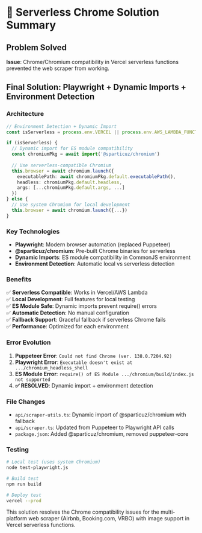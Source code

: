 # 🎯 Serverless Chrome Solution Summary

## Problem Solved
**Issue**: Chrome/Chromium compatibility in Vercel serverless functions prevented the web scraper from working.

## Final Solution: Playwright + Dynamic Imports + Environment Detection

### Architecture
```typescript
// Environment Detection + Dynamic Import
const isServerless = process.env.VERCEL || process.env.AWS_LAMBDA_FUNCTION_NAME

if (isServerless) {
  // Dynamic import for ES module compatibility
  const chromiumPkg = await import('@sparticuz/chromium')
  
  // Use serverless-compatible Chromium
  this.browser = await chromium.launch({
    executablePath: await chromiumPkg.default.executablePath(),
    headless: chromiumPkg.default.headless,
    args: [...chromiumPkg.default.args, ...]
  })
} else {
  // Use system Chromium for local development
  this.browser = await chromium.launch({...})
}
```

### Key Technologies
- **Playwright**: Modern browser automation (replaced Puppeteer)
- **@sparticuz/chromium**: Pre-built Chrome binaries for serverless
- **Dynamic Imports**: ES module compatibility in CommonJS environment
- **Environment Detection**: Automatic local vs serverless detection

### Benefits
✅ **Serverless Compatible**: Works in Vercel/AWS Lambda  
✅ **Local Development**: Full features for local testing  
✅ **ES Module Safe**: Dynamic imports prevent require() errors  
✅ **Automatic Detection**: No manual configuration  
✅ **Fallback Support**: Graceful fallback if serverless Chrome fails  
✅ **Performance**: Optimized for each environment  

### Error Evolution
1. **Puppeteer Error**: `Could not find Chrome (ver. 138.0.7204.92)`
2. **Playwright Error**: `Executable doesn't exist at .../chromium_headless_shell`
3. **ES Module Error**: `require() of ES Module .../chromium/build/index.js not supported`
4. **✅ RESOLVED**: Dynamic import + environment detection

### File Changes
- `api/scraper-utils.ts`: Dynamic import of @sparticuz/chromium with fallback
- `api/scraper.ts`: Updated from Puppeteer to Playwright API calls
- `package.json`: Added @sparticuz/chromium, removed puppeteer-core

### Testing
```bash
# Local test (uses system Chromium)
node test-playwright.js

# Build test
npm run build

# Deploy test
vercel --prod
```

This solution resolves the Chrome compatibility issues for the multi-platform web scraper (Airbnb, Booking.com, VRBO) with image support in Vercel serverless functions.
